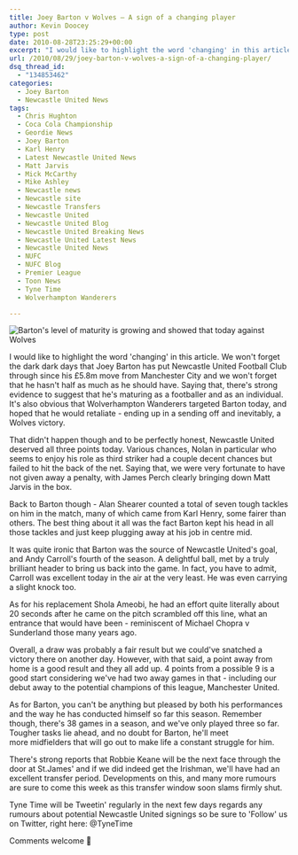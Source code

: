 ```yaml
---
title: Joey Barton v Wolves – A sign of a changing player
author: Kevin Doocey
type: post
date: 2010-08-28T23:25:29+00:00
excerpt: "I would like to highlight the word 'changing' in this article. We won't forget the dark dark days that Joey Barton has put.."
url: /2010/08/29/joey-barton-v-wolves-a-sign-of-a-changing-player/
dsq_thread_id:
  - "134853462"
categories:
  - Joey Barton
  - Newcastle United News
tags:
  - Chris Hughton
  - Coca Cola Championship
  - Geordie News
  - Joey Barton
  - Karl Henry
  - Latest Newcastle United News
  - Matt Jarvis
  - Mick McCarthy
  - Mike Ashley
  - Newcastle news
  - Newcastle site
  - Newcastle Transfers
  - Newcastle United
  - Newcastle United Blog
  - Newcastle United Breaking News
  - Newcastle United Latest News
  - Newcastle United News
  - NUFC
  - NUFC Blog
  - Premier League
  - Toon News
  - Tyne Time
  - Wolverhampton Wanderers

---
```

![Barton's level of maturity is growing and showed that today against Wolves](https://static.guim.co.uk/sys-images/Sport/Pix/pictures/2010/7/19/1279548050318/Joey-Barton-006.jpg "Joey Barton")

I would like to highlight the word 'changing' in this article. We won't forget the dark dark days that Joey Barton has put Newcastle United Football Club through since his £5.8m move from Manchester City and we won't forget that he hasn't half as much as he should have. Saying that, there's strong evidence to suggest that he's maturing as a footballer and as an individual. It's also  obvious that Wolverhampton Wanderers targeted Barton today, and hoped that he would retaliate - ending up in a sending off and inevitably, a Wolves victory.

That didn't happen though and to be perfectly honest, Newcastle United deserved all three points today. Various chances, Nolan in particular who seems to enjoy his role as third striker had a couple decent chances but failed to hit the back of the net. Saying that, we were very fortunate to have not given away a penalty, with James Perch clearly bringing down Matt Jarvis in the box.

Back to Barton though - Alan Shearer counted a total of seven tough tackles on him in the match, many of which came from Karl Henry, some fairer than others. The best thing about it all was the fact Barton kept his head in all those tackles and just keep plugging away at his job in centre mid.

It was quite ironic that Barton was the source of Newcastle United's goal, and Andy Carroll's fourth of the season. A delightful ball, met by a truly brilliant header to bring us back into the game. In fact, you have to admit, Carroll was excellent today in the air at the very least. He was even carrying a slight knock too.

As for his replacement Shola Ameobi, he had an effort quite literally about 20 seconds after he came on the pitch scrambled off this line, what an entrance that would have been - reminiscent of Michael Chopra v Sunderland those many years ago.

Overall, a draw was probably a fair result but we could've snatched a victory there on another day. However, with that said, a point away from home is a good result and they all add up. 4 points from a possible 9 is a good start considering we've had two away games in that - including our debut away to the potential champions of this league, Manchester United.

As for Barton, you can't be anything but pleased by both his performances and the way he has conducted himself so far this season. Remember though, there's 38 games in a season, and we've only played three so far. Tougher tasks lie ahead, and no doubt for Barton, he'll meet more midfielders that will go out to make life a constant struggle for him.

There's strong reports that Robbie Keane will be the next face through the door at St.James' and if we did indeed get the Irishman, we'll have had an excellent transfer period. Developments on this, and many more rumours are sure to come this week as this transfer window soon slams firmly shut.

Tyne Time will be Tweetin' regularly in the next few days regards any rumours about potential Newcastle United signings so be sure to 'Follow' us on Twitter, right here: @TyneTime

Comments welcome 🙂
